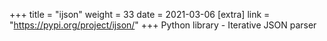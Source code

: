 +++
title = "ijson"
weight = 33
date = 2021-03-06
[extra]
link = "https://pypi.org/project/ijson/"
+++
Python library - Iterative JSON parser

